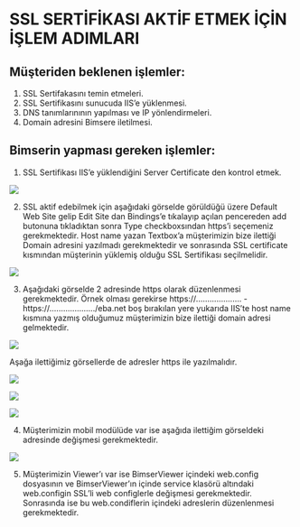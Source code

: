 # SSL SERTİFİKASI AKTİF ETMEK İÇİN İŞLEM ADIMLARI

## Müşteriden beklenen işlemler:

1.	SSL Sertifakasını temin etmeleri.
2.	SSL Sertifikasını sunucuda IIS’e yüklenmesi.
3.	DNS tanımlarınının yapılması ve IP yönlendirmeleri.
4.	Domain adresini  Bimsere iletilmesi.


## Bimserin yapması gereken işlemler:

1.	SSL Sertifikası IIS’e yüklendiğini Server Certificate den kontrol etmek.

![](https://docsbimser.blob.core.windows.net/imagecontainer/IIS-b6f50ed5-97fa-4129-ba89-9702afc48dc9.png)

2.	SSL aktif edebilmek için aşağıdaki görselde görüldüğü üzere Default Web Site gelip Edit Site dan Bindings’e tıkalayıp açılan pencereden add butonuna tıkladıktan sonra Type checkboxsından https’i seçemeniz gerekmektedir. Host name yazan Textbox’a müşterimizin bize ilettiği Domain adresini yazılmadı gerekmektedir ve sonrasında SSL certificate kısmından müşterinin yüklemiş olduğu SSL Sertifikası seçilmelidir.

![](https://docsbimser.blob.core.windows.net/imagecontainer/IIS2-bcb66b84-e5d6-4c1d-96ef-b70d0968e1e7.png)

3.	Aşağıdaki görselde 2 adresinde https olarak düzenlenmesi gerekmektedir. Örnek olması gerekirse
https://....................  -  https://..................../eba.net  boş bırakılan yere yukarıda IIS’te host name kısmına yazmış olduğumuz müşterimizin bize ilettiği domain adresi gelmektedir.


![](https://docsbimser.blob.core.windows.net/imagecontainer/eBAConfıgurationEditör-c4708127-5d06-4059-9d7e-e994ac7f4f6f.png)

Aşağa ilettiğimiz görsellerde de adresler https ile yazılmalıdır.

![](https://docsbimser.blob.core.windows.net/imagecontainer/eBACONFİG-e2c0832f-8184-473f-84f6-ea8e5773ed29.png)

![](https://docsbimser.blob.core.windows.net/imagecontainer/eBACon-a905f72e-cdc4-4658-9535-794dfc26d3b7.png)

![](https://docsbimser.blob.core.windows.net/imagecontainer/ebaHTTPS-9168df76-7673-4c15-8f39-6dd454700d15.png)

4.	Müşterimizin mobil modülüde var ise aşağıda ilettiğim görseldeki adresinde değişmesi gerekmektedir.

![](https://docsbimser.blob.core.windows.net/imagecontainer/eBAhttpsaktif-fb8915ed-1ab4-4b7d-a6d4-6ead01ef640d.png)

5.	Müşterimizin Viewer’ı var ise BimserViewer içindeki web.config dosyasının ve BimserViewer’ın içinde service klasörü altındaki web.configin SSL’li web configlerle değişmesi gerekmektedir. Sonrasında ise bu web.condiflerin içindeki adreslerin düzenlenmesi gerekmektedir.

